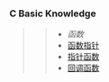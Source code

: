 ### C Basic Knowledge


>> * *函数*
>> * [函数指针](src/fn_ptr.c)
>> * [指针函数](src/ptr_fn.c)
>> * [回调函数](src/callback_fn.c)
